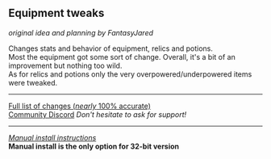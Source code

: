 ## Equipment tweaks
*original idea and planning by FantasyJared*

Changes stats and behavior of equipment, relics and potions.  
Most the equipment got some sort of change. Overall, it's a bit of an improvement but nothing too wild.  
As for relics and potions only the very overpowered/underpowered items were tweaked.


---
[Full list of changes (*nearly* 100% accurate)](https://docs.google.com/document/d/120mZExGCaLq8Vvc6D7XcMur9-v53euveqXbF9XS03Ug/edit?usp=sharing)  
[Community Discord](https://discord.gg/mdgNC4pYjR) *Don't hesitate to ask for support!*

---
[*Manual install instructions*](https://github.com/Neoshrimp/ChronoArk-gameplay-plugins#installation)  
**Manual install is the only option for 32-bit version**